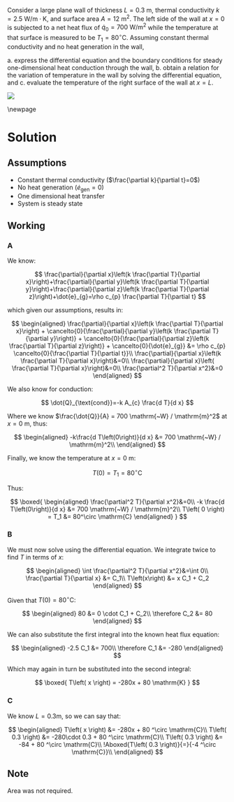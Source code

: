 Consider a large plane wall of thickness $L=0.3 \mathrm{~m}$, thermal conductivity $k=2.5 \mathrm{~W} / \mathrm{m} \cdot \mathrm{K}$, and surface area $A= 12 \mathrm{~m}^{2}$. The left side of the wall at $x=0$ is subjected to a net heat flux of $\dot{q}_{0}=700 \mathrm{~W} / \mathrm{m}^{2}$ while the temperature at that surface is measured to be $T_{1}=80^{\circ} \mathrm{C}$. Assuming constant thermal conductivity and no heat generation in the wall,

a. express the differential equation and the boundary conditions for steady one-dimensional heat conduction through the wall,
b. obtain a relation for the variation of temperature in the wall by solving the differential equation, and
c. evaluate the temperature of the right surface of the wall at $x=L$.

![](!imgdir/6d31695c911319a07a082cf55b77a86fd5bf91c5.png)

\newpage

# Solution

## Assumptions

* Constant thermal conductivity ($\frac{\partial k}{\partial t}=0$)
* No heat generation ($\dot{e}_\mathrm{gen}=0$)
* One dimensional heat transfer
* System is steady state

## Working

### A

We know:

$$
\frac{\partial}{\partial x}\left(k \frac{\partial T}{\partial x}\right)+\frac{\partial}{\partial y}\left(k \frac{\partial T}{\partial y}\right)+\frac{\partial}{\partial z}\left(k \frac{\partial T}{\partial z}\right)+\dot{e}_{g}=\rho c_{p} \frac{\partial T}{\partial t}
$$

which given our assumptions, results in:

$$
\begin{aligned}
\frac{\partial}{\partial x}\left(k \frac{\partial T}{\partial x}\right)
+
\cancelto{0}{\frac{\partial}{\partial y}\left(k \frac{\partial T}{\partial y}\right)}
+
\cancelto{0}{\frac{\partial}{\partial z}\left(k \frac{\partial T}{\partial z}\right)}
+
\cancelto{0}{\dot{e}_{g}}
&=
\rho c_{p} \cancelto{0}{\frac{\partial T}{\partial t}}\\
\frac{\partial}{\partial x}\left(k \frac{\partial T}{\partial x}\right)&=0\\
\frac{\partial}{\partial x}\left( \frac{\partial T}{\partial x}\right)&=0\\
\frac{\partial^2 T}{\partial x^2}&=0
\end{aligned}
$$

We also know for conduction:

$$
\dot{Q}_{\text{cond}}=-k A_{c} \frac{d T}{d x}
$$

Where we know $\frac{\dot{Q}}{A} = 700 \mathrm{~W} / \mathrm{m}^2$ at $x=0 \mathrm{~m}$, thus:

$$
\begin{aligned}
-k\frac{d T\left(0\right)}{d x} &= 700 \mathrm{~W} / \mathrm{m}^2\\
\end{aligned}
$$

Finally, we know the temperature at $x=0\mathrm{~m}$:

$$
T\left( 0 \right) = T_1 = 80^\circ \mathrm{C}
$$

Thus:

$$
\boxed{
\begin{aligned}
\frac{\partial^2 T}{\partial x^2}&=0\\
-k \frac{d T\left(0\right)}{d x} &= 700 \mathrm{~W} / \mathrm{m}^2\\
T\left( 0 \right) = T_1 &= 80^\circ \mathrm{C}
\end{aligned}
}
$$

### B

We must now solve using the differential equation.
We integrate twice to find $T$ in terms of $x$:

$$
\begin{aligned}
\int \frac{\partial^2 T}{\partial x^2}&=\int 0\\
\frac{\partial T}{\partial x} &= C_1\\
T\left(x\right) &= x C_1 + C_2
\end{aligned}
$$

Given that $T\left(0\right)=80^\circ \mathrm{C}$:

$$
\begin{aligned}
80 &= 0 \cdot C_1 + C_2\\
\therefore C_2 &= 80
\end{aligned}
$$

We can also substitute the first integral into the known heat flux equation:

$$
\begin{aligned}
-2.5 C_1 &= 700\\
\therefore C_1 &= -280
\end{aligned}
$$

Which may again in turn be substituted into the second integral:

$$
\boxed{
T\left( x \right) = -280x + 80 \mathrm{K}
}
$$

### C

We know $L=0.3 \mathrm{m}$, so we can say that:

$$
\begin{aligned}
T\left( x \right) &= -280x + 80 ^\circ \mathrm{C}\\
T\left( 0.3 \right) &= -280\cdot 0.3 + 80 ^\circ \mathrm{C}\\
T\left( 0.3 \right) &= -84 + 80 ^\circ \mathrm{C}\\
!Aboxed{T\left( 0.3 \right)}{=}{-4 ^\circ \mathrm{C}}\\
\end{aligned}
$$

## Note

Area was not required.